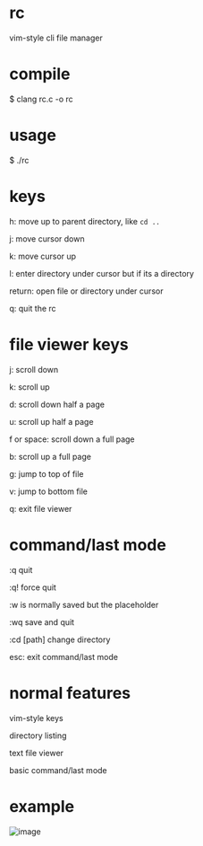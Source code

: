 # rc
vim-style cli file manager

# compile
$ clang rc.c -o rc

# usage
$ ./rc

# keys
h: move up to parent directory, like ```cd ..```

j: move cursor down

k: move cursor up

l: enter directory under cursor but if its a directory

return: open file or directory under cursor

q: quit the rc

# file viewer keys
j: scroll down

k: scroll up

d: scroll down half a page

u: scroll up half a page

f or space: scroll down a full page

b: scroll up a full page

g: jump to top of file

v: jump to bottom file

q: exit file viewer

# command/last mode
:q quit

:q! force quit

:w is normally saved but the placeholder

:wq save and quit

:cd [path] change directory

esc: exit command/last mode

# normal features
vim-style keys

directory listing

text file viewer

basic command/last mode

# example
![image](https://github.com/user-attachments/assets/d037ed36-1fc8-4303-a25f-e10dfec484e8)
